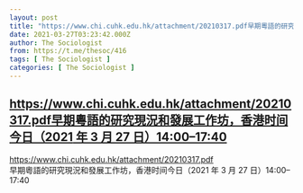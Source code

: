 ```yaml
---
layout: post
title: "https://www.chi.cuhk.edu.hk/attachment/20210317.pdf早期粵語的研究現況和發展工作坊，香港时间今日（2021 年 3 月 27 日）14:00–17:40"
date: 2021-03-27T03:23:42.000Z
author: The Sociologist
from: https://t.me/thesoc/416
tags: [ The Sociologist ]
categories: [ The Sociologist ]
---
```

<!--1616815422000-->
[https://www.chi.cuhk.edu.hk/attachment/20210317.pdf早期粵語的研究現況和發展工作坊，香港时间今日（2021 年 3 月 27 日）14:00–17:40](https://t.me/thesoc/416)
------

<div>
<p><a href="https://www.chi.cuhk.edu.hk/attachment/20210317.pdf" target="_blank" rel="noopener">https://www.chi.cuhk.edu.hk/attachment/20210317.pdf</a><b><br></b>早期粵語的研究現況和發展工作坊，香港时间今日（2021 年 3 月 27 日）14:00–17:40</p>
</div>
